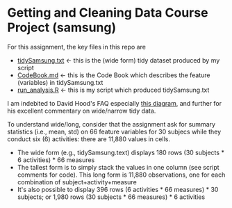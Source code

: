 Getting and Cleaning Data Course Project (samsung)
====================

For this assignment, the key files in this repo are

* [tidySamsung.txt](https://github.com/bionicturtle/gacd-project-samsung/blob/master/tidySamsung.txt) <- this is the (wide form) tidy dataset produced by my script
* [CodeBook.md](https://github.com/bionicturtle/gacd-project-samsung/blob/master/CodeBook.md) <- this is the Code Book which describes the feature (variables) in tidySamsung.txt
* [run_analysis.R](https://github.com/bionicturtle/gacd-project-samsung/blob/master/run_analysis.R) <- this is my script which produced tidySamsung.txt

I am indebited to David Hood's FAQ especially [this diagram](https://github.com/bionicturtle/gacd-project-samsung/blob/master/david_hood_diagram.png), and further for his excellent commentary on wide/narrow tidy data. 

To understand wide/long, consider that the assignment ask for summary statistics (i.e., mean, std) on 66 feature variables for 30 subjecs while they conduct six (6) activities: there are 11,880 values in cells. 

* The wide form (e.g., tidySamsung.text) displays 180 rows (30 subjects * 6 activities) * 66 measures
* The tallest form is to simply stack the values in one column (see script comments for code). This long form is 11,880 observations, one for each combination of subject+activity+measure
* It's also possible to display 396 rows (6 activities * 66 measures) * 30 subjects; or 1,980 rows (30 subjects * 66 measures) * 6 activities
